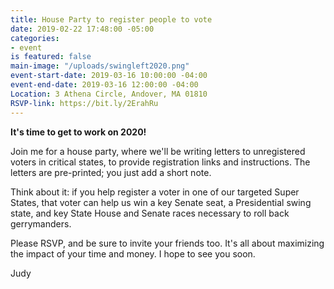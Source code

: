 ```yaml
---
title: House Party to register people to vote
date: 2019-02-22 17:48:00 -05:00
categories:
- event
is featured: false
main-image: "/uploads/swingleft2020.png"
event-start-date: 2019-03-16 10:00:00 -04:00
event-end-date: 2019-03-16 12:00:00 -04:00
Location: 3 Athena Circle, Andover, MA 01810
RSVP-link: https://bit.ly/2ErahRu
---
```


**It's time to get to work on 2020!**

Join me for a house party, where we'll be writing letters to unregistered voters in critical states, to provide registration links and instructions. The letters are pre-printed; you just add a short note.

Think about it: if you help register a voter in one of our targeted Super States, that voter can help us win a key Senate seat, a Presidential swing state, and key State House and Senate races necessary to roll back gerrymanders.

Please RSVP, and be sure to invite your friends too. It's all about maximizing the impact of your time and money. I hope to see you soon.

Judy